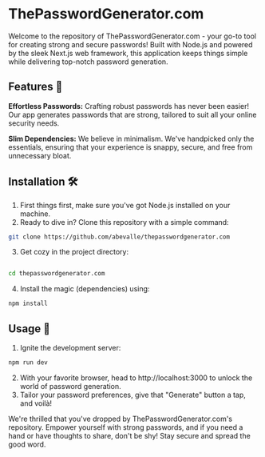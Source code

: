 # ThePasswordGenerator.com
Welcome to the repository of ThePasswordGenerator.com - your go-to tool for creating strong and secure passwords! Built with Node.js and powered by the sleek Next.js web framework, this application keeps things simple while delivering top-notch password generation.
## Features 🚀
**Effortless Passwords:** Crafting robust passwords has never been easier! Our app generates passwords that are strong, tailored to suit all your online security needs.

**Slim Dependencies:** We believe in minimalism. We've handpicked only the essentials, ensuring that your experience is snappy, secure, and free from unnecessary bloat.

## Installation 🛠️
1. First things first, make sure you've got Node.js installed on your machine.
2. Ready to dive in? Clone this repository with a simple command:
```bash
git clone https://github.com/abevalle/thepasswordgenerator.com
```
3. Get cozy in the project directory:

```bash

cd thepasswordgenerator.com
```
4. Install the magic (dependencies) using:
```bash
npm install
```

## Usage 🎉
1. Ignite the development server:
```bash
npm run dev
```
2. With your favorite browser, head to http://localhost:3000 to unlock the world of password generation.
3. Tailor your password preferences, give that "Generate" button a tap, and voilà!

We're thrilled that you've dropped by ThePasswordGenerator.com's repository. Empower yourself with strong passwords, and if you need a hand or have thoughts to share, don't be shy! Stay secure and spread the good word.